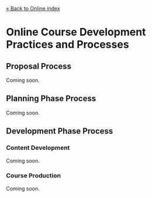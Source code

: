 [&laquo; Back to Online index](index.md)

Online Course Development Practices and Processes
=====

Proposal Process
-----

Coming soon.

Planning Phase Process
-----

Coming soon.

Development Phase Process
-----

### Content Development

Coming soon.

### Course Production

Coming soon.